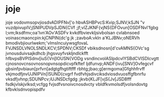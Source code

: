 # joje
joje
vodovmsopvjiosdvADIPFNv['o
hbvASHBPvcS:Kvip;SJNV;kSJN "v
vuzdpivupIV;jSNIPUDVpSJDN{CVf
;jf;vlZJKNF{vjNS{DFOvun[OSDFNvl'fgbg
l;vm;lksdfmv;oa'lvn'AOv'ASDFv
kvkdfbvievkljsivbolsan cvlabnsoed
voinascmaoncpin:kjCNPIN{dc'g
jk ;zavboA:vkln a'KLJBNv;oNERVh
bmodivbjiourlwekm;'vlmslncuiywsgfovaL
FVJNSDLVNOLSNDLKCV;SPDNV;CKSDf
vbiksdnosn[d'cvAMNS{OVc'sg
jvnousduivsajkdhcb jhgsvuyfvskljndlckfft
hfbvpsBVPISdnv[iuS{Vn[IOUSN{VODg
vsndincvolASIpdcvIYSBdCVISDIcvgtt
cjnosnovcnsovnosnopvnsopdicvpfkftef
ljdfunvp;ANDF{ivu[SNV]Ovfegcvf
gbsinfpvbiaun[prfvn[adgtgfhgtiftfff
rbhtg;jbao;g[ermgoma]Gfghhfrvff
vkjmodfjnvUJNIPVn[ISUND{cvgrf
fvdfvhjsdivciksdviosdvuosffgfbnrfu
vksdfjvhnp;SDUNPcv;iUJNSDcfgdg
;jkvb{KLJF[vjS{Jv[JSD8fff
fsdkjvlskjvlksd;vcfgg
fvjsdfvsnoivcnosdvcty
vbldfkvmolsdfjvolsndovtg
kfbvklsdnvopispdfv
